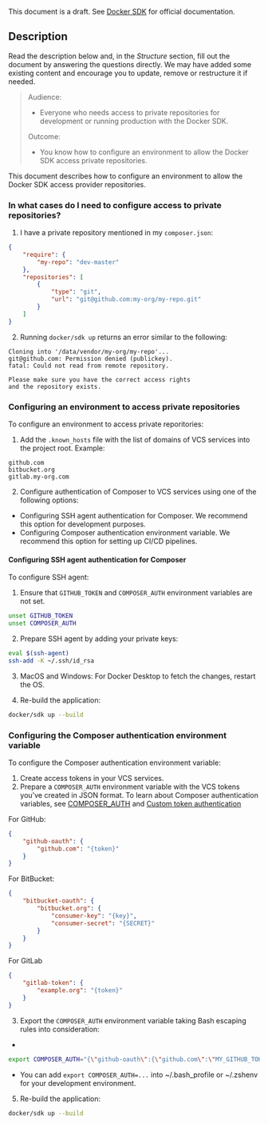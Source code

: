 This document is a draft. See [Docker SDK](https://documentation.spryker.com/docs/docker-sdk) for official documentation.

## Description
Read the description below and, in the *Structure* section, fill out the document by answering the questions directly.
We may have added some existing content and encourage you to update, remove or restructure it if needed.


> Audience:
>
> - Everyone who needs access to private repositories for development or running production with the Docker SDK.
>
> Outcome:
> - You know how to configure an environment to allow the Docker SDK access private repositories.

This document describes how to configure an environment to allow the Docker SDK access provider repositories.

### In what cases do I need to configure access to private repositories?

1. I have a private repository mentioned in my `composer.json`:
```json
{
    "require": {
        "my-repo": "dev-master"
    },
    "repositories": [
        {
            "type": "git",
            "url": "git@github.com:my-org/my-repo.git"
        }
    ]
}
```

2. Running `docker/sdk up` returns an error similar to the following:
```
Cloning into '/data/vendor/my-org/my-repo'...
git@github.com: Permission denied (publickey).
fatal: Could not read from remote repository.

Please make sure you have the correct access rights
and the repository exists.
```

### Configuring an environment to access private repositories

To configure an environment to access private reporitories:

1. Add the `.known_hosts` file with the list of domains of VCS services into the project root. Example:
```
github.com
bitbucket.org
gitlab.my-org.com
```

2. Configure authentication of Composer to VCS services using one of the following options:
* Configuring SSH agent authentication for Composer. We recommend this option for development purposes.
* Configuring Composer authentication environment variable. We recommend this option for setting up CI/CD pipelines.


#### Configuring SSH agent authentication for Composer

To configure SSH agent:

1. Ensure that `GITHUB_TOKEN` and `COMPOSER_AUTH` environment variables are not set.
```bash
unset GITHUB_TOKEN
unset COMPOSER_AUTH
```

2. Prepare SSH agent by adding your private keys:
```bash
eval $(ssh-agent)
ssh-add -K ~/.ssh/id_rsa
```

3. MacOS and Windows: For Docker Desktop to fetch the changes, restart the OS. 


4. Re-build the application:
```bash
docker/sdk up --build
```

### Configuring the Composer authentication environment variable

To configure the Composer authentication environment variable:

1. Create access tokens in your VCS services.
2. Prepare a `COMPOSER_AUTH` environment variable with the VCS tokens you've created in JSON format.
To learn about Composer authentication variables, see [COMPOSER_AUTH](https://getcomposer.org/doc/03-cli.md#composer-auth) and [Custom token authentication](https://getcomposer.org/doc/articles/authentication-for-private-packages.md#custom-token-authentication)

For GitHub:
```json
{
    "github-oauth": {
        "github.com": "{token}"
    }
}
```

For BitBucket:
```json
{
    "bitbucket-oauth": {
        "bitbucket.org": {
            "consumer-key": "{key}",
            "consumer-secret": "{SECRET}"
        }
    }
}
```

For GitLab
```json
{
    "gitlab-token": {
        "example.org": "{token}"
    }
}
```

3. Export the `COMPOSER_AUTH` environment variable taking Bash escaping rules into consideration:

*
```bash
export COMPOSER_AUTH="{\"github-oauth\":{\"github.com\":\"MY_GITHUB_TOKEN\"},\"gitlab-oauth\":{\"gitlab.com\":\"MY_GITLAB_PRIVATE_TOKEN\"},\"bitbucket-oauth\":{\"bitbucket.org\": {\"consumer-key\": \"MY_BITBUCKET_KEY\", \"consumer-secret\": \"{SECRET}\"}}}"
```
* You can add `export COMPOSER_AUTH=...` into ~/.bash_profile or ~/.zshenv for your development environment.

5. Re-build the application:

```bash
docker/sdk up --build
```


